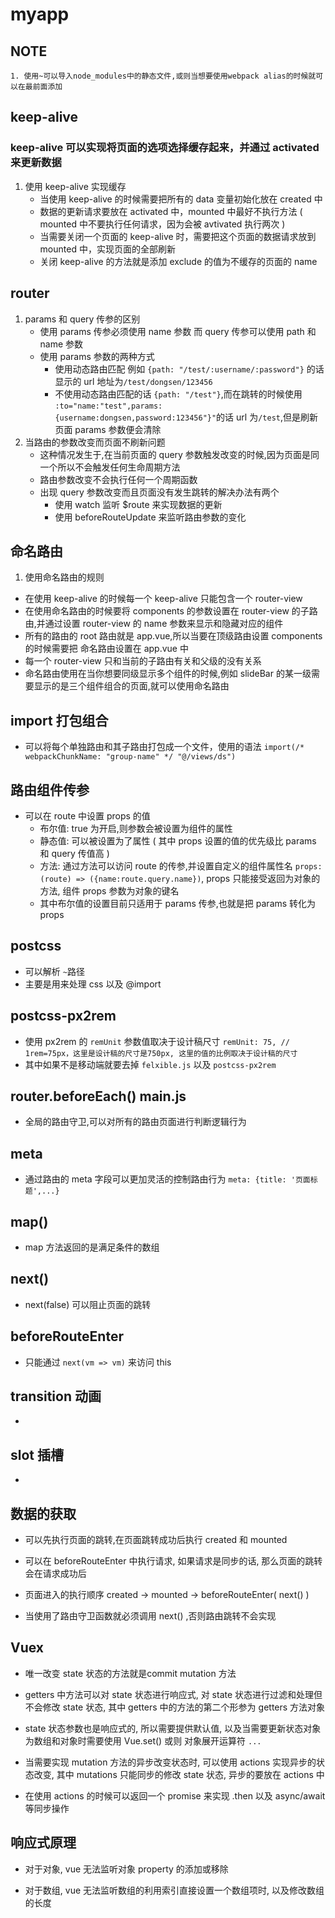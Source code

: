 # myapp

## NOTE

```
1. 使用~可以导入node_modules中的静态文件,或则当想要使用webpack alias的时候就可以在最前面添加
```

## keep-alive

### keep-alive 可以实现将页面的选项选择缓存起来，并通过 activated 来更新数据

1. 使用 keep-alive 实现缓存
   - 当使用 keep-alive 的时候需要把所有的 data 变量初始化放在 created 中
   - 数据的更新请求要放在 activated 中，mounted 中最好不执行方法 ( mounted 中不要执行任何请求，因为会被 avtivated 执行两次 )
   - 当需要关闭一个页面的 keep-alive 时，需要把这个页面的数据请求放到 mounted 中，实现页面的全部刷新
   - 关闭 keep-alive 的方法就是添加 exclude 的值为不缓存的页面的 name

## router

1. params 和 query 传参的区别
   - 使用 params 传参必须使用 name 参数 而 query 传参可以使用 path 和 name 参数
   - 使用 params 参数的两种方式
     - 使用动态路由匹配 例如 `{path: "/test/:username/:password"}` 的话显示的 url 地址为`/test/dongsen/123456`
     - 不使用动态路由匹配的话 `{path: "/test"}`,而在跳转的时候使用 `:to="name:"test",params:{username:dongsen,password:123456"}"`的话 url 为`/test`,但是刷新页面 params 参数便会清除
2. 当路由的参数改变而页面不刷新问题
   - 这种情况发生于,在当前页面的 query 参数触发改变的时候,因为页面是同一个所以不会触发任何生命周期方法
   - 路由参数改变不会执行任何一个周期函数
   - 出现 query 参数改变而且页面没有发生跳转的解决办法有两个
     - 使用 watch 监听 \$route 来实现数据的更新
     - 使用 beforeRouteUpdate 来监听路由参数的变化

## 命名路由

1.  使用命名路由的规则

- 在使用 keep-alive 的时候每一个 keep-alive 只能包含一个 router-view
- 在使用命名路由的时候要将 components 的参数设置在 router-view 的子路由,并通过设置 router-view 的 name 参数来显示和隐藏对应的组件
- 所有的路由的 root 路由就是 app.vue,所以当要在顶级路由设置 components 的时候需要把 命名路由设置在 app.vue 中
- 每一个 router-view 只和当前的子路由有关和父级的没有关系
- 命名路由使用在当你想要同级显示多个组件的时候,例如 slideBar 的某一级需要显示的是三个组件组合的页面,就可以使用命名路由

## import 打包组合

- 可以将每个单独路由和其子路由打包成一个文件，使用的语法 `import(/* webpackChunkName: "group-name" */ "@/views/ds")`

## 路由组件传参

- 可以在 route 中设置 props 的值
  - 布尔值: true 为开启,则参数会被设置为组件的属性
  - 静态值: 可以被设置为了属性 ( 其中 props 设置的值的优先级比 params 和 query 传值高 )
  - 方法: 通过方法可以访问 route 的传参,并设置自定义的组件属性名 `props: (route) => ({name:route.query.name})`, props 只能接受返回为对象的方法, 组件 props 参数为对象的键名
  - 其中布尔值的设置目前只适用于 params 传参,也就是把 params 转化为 props

## postcss

- 可以解析 `~`路径
- 主要是用来处理 css 以及 @import

## postcss-px2rem

- 使用 px2rem 的 `remUnit` 参数值取决于设计稿尺寸 `remUnit: 75, // 1rem=75px，这里是设计稿的尺寸是750px, 这里的值的比例取决于设计稿的尺寸`
- 其中如果不是移动端就要去掉 `felxible.js` 以及 `postcss-px2rem`

## router.beforeEach() main.js

- 全局的路由守卫,可以对所有的路由页面进行判断逻辑行为

## meta

- 通过路由的 meta 字段可以更加灵活的控制路由行为 `meta: {title: '页面标题',...}`

## map()

- map 方法返回的是满足条件的数组

## next()

- next(false) 可以阻止页面的跳转

## beforeRouteEnter

- 只能通过 `next(vm => vm)` 来访问 this

## transition 动画

-

## slot 插槽

- 

## 数据的获取

- 可以先执行页面的跳转,在页面跳转成功后执行 created 和 mounted

- 可以在 beforeRouteEnter 中执行请求, 如果请求是同步的话, 那么页面的跳转会在请求成功后

- 页面进入的执行顺序 created -> mounted -> beforeRouteEnter( next() )

- 当使用了路由守卫函数就必须调用 next() ,否则路由跳转不会实现

## Vuex

- 唯一改变 state 状态的方法就是commit mutation 方法

- getters 中方法可以对 state 状态进行响应式, 对 state 状态进行过滤和处理但不会修改 state 状态, 其中 getters 中的方法的第二个形参为 getters 方法对象

- state 状态参数也是响应式的, 所以需要提供默认值, 以及当需要更新状态对象为数组和对象时需要使用 Vue.set() 或则 对象展开运算符  `... `

- 当需要实现 mutation 方法的异步改变状态时, 可以使用 actions 实现异步的状态改变, 其中 mutations 只能同步的修改 state 状态, 异步的要放在 actions 中

- 在使用 actions 的时候可以返回一个 promise 来实现 .then 以及 async/await 等同步操作

## 响应式原理

- 对于对象, vue 无法监听对象 property 的添加或移除

- 对于数组, vue 无法监听数组的利用索引直接设置一个数组项时, 以及修改数组的长度
